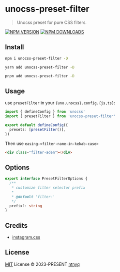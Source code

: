 # unocss-preset-filter

> Unocss preset for pure CSS filters.

[![NPM VERSION](https://img.shields.io/npm/v/unocss-preset-filter.svg)](https://www.npmjs.com/package/unocss-preset-filter)
[![NPM DOWNLOADS](https://img.shields.io/npm/dy/unocss-preset-filter.svg)](https://www.npmjs.com/package/unocss-preset-filter)

## Install

```bash
npm i unocss-preset-filter -D
```

```bash
yarn add unocss-preset-filter -D
```

```bash
pnpm add unocss-preset-filter -D
```

## Usage

use `presetFilter` in your `{uno,unocss}.config.{js,ts}`:

```ts
import { defineConfig } from 'unocss'
import { presetFilter } from 'unocss-preset-filter'

export default defineConfig({
  presets: [presetFilter()],
})
```

Then use `easing-<filter-name-in-kekab-case>`

```html
<div class="filter-aden"></div>
```

## Options

```ts
export interface PresetFilterOptions {
  /**
   * customize filter selector prefix
   *
   * @default 'filter-'
   */
  prefix?: string
}
```

## Credits

- [instagram.css](https://github.com/picturepan2/instagram.css)

## License

[MIT](./LICENSE) License © 2023-PRESENT [ntnyq](https://github.com/ntnyq)
